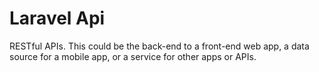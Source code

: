 # Laravel Api
RESTful APIs. This could be the back-end to a front-end web app, a data source for a mobile app, or a service for other apps or APIs.
